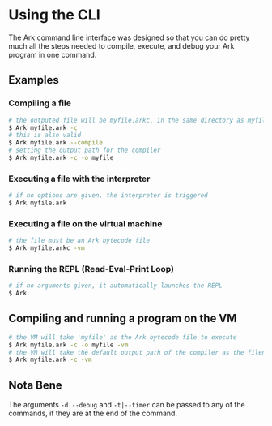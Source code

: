 # Using the CLI

The Ark command line interface was designed so that you can do pretty much all the steps needed to compile, execute, and debug your Ark program in one command.

## Examples

### Compiling a file

```bash
# the outputed file will be myfile.arkc, in the same directory as myfile.ark
$ Ark myfile.ark -c
# this is also valid
$ Ark myfile.ark --compile
# setting the output path for the compiler
$ Ark myfile.ark -c -o myfile
```

### Executing a file with the interpreter

```bash
# if no options are given, the interpreter is triggered
$ Ark myfile.ark
```

### Executing a file on the virtual machine

```bash
# the file must be an Ark bytecode file
$ Ark myfile.arkc -vm
```

### Running the REPL (Read-Eval-Print Loop)

```bash
# if no arguments given, it automatically launches the REPL
$ Ark
```

## Compiling and running a program on the VM

```bash
# the VM will take 'myfile' as the Ark bytecode file to execute
$ Ark myfile.ark -c -o myfile -vm
# the VM will take the default output path of the compiler as the filename to execute (FILENAME.arkc, FILENAME being the name of the provided file)
$ Ark myfile.ark -c -vm
```

## Nota Bene

The arguments `-d|--debug` and `-t|--timer` can be passed to any of the commands, if they are at the end of the command.